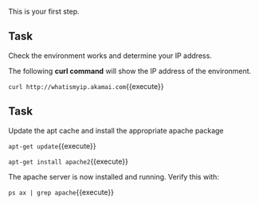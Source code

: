 This is your first step.

## Task

Check the environment works and determine your IP address.

The following **curl command** will show the IP address of the environment.

`curl http://whatismyip.akamai.com`{{execute}}

## Task

Update the apt cache  and install the appropriate apache package

`apt-get update`{{execute}}

`apt-get install apache2`{{execute}}

The apache server is now installed and running. Verify this with:

`ps ax | grep apache`{{execute}}
